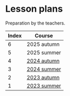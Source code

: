 # Lesson plans

Preparation by the teachers.

Index|Course
-----|------------------------------------
6    |2025 autumn
5    |2025 summer
4    |[2024 autumn](2024_autumn/README.md)
3    |[2024 summer](2024_summer/README.md)
2    |[2023 autumn](2023_autumn/README.md)
1    |[2023 summer](2023_summer/README.md)

